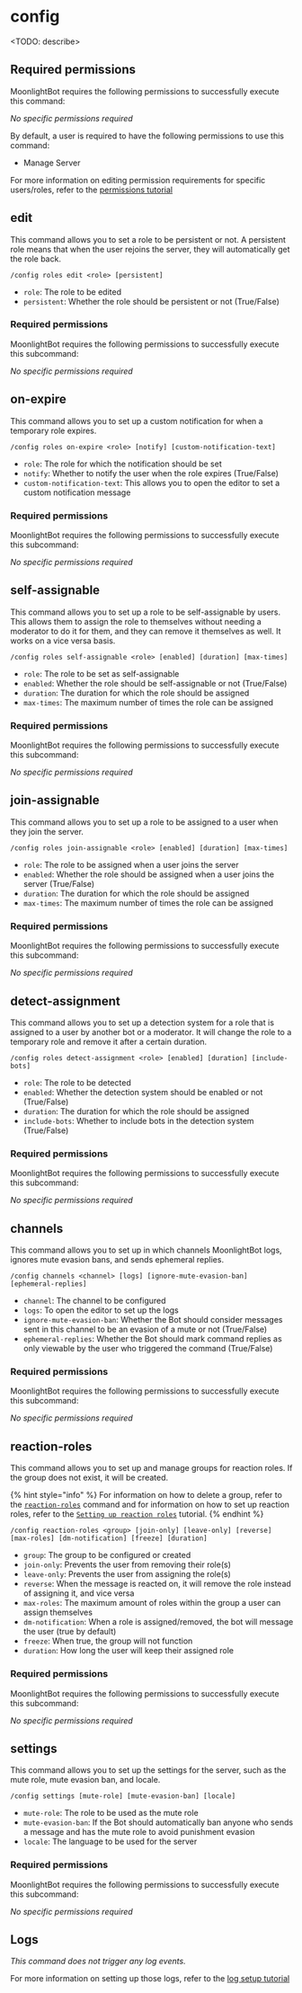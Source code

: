 # config

<TODO: describe>

## Required permissions

MoonlightBot requires the following permissions to successfully execute this command:

*No specific permissions required*

By default, a user is required to have the following permissions to use this command:

* Manage Server

For more information on editing permission requirements for specific users/roles, refer to
the [permissions tutorial](<linkToPermissionsTutorial>)

## edit

This command allows you to set a role to be persistent or not. A persistent role means that when the user rejoins the
server,
they will automatically get the role back.

```text
/config roles edit <role> [persistent]
```

* `role`: The role to be edited
* `persistent`: Whether the role should be persistent or not (True/False)

### Required permissions

MoonlightBot requires the following permissions to successfully execute this subcommand:

*No specific permissions required*

## on-expire

This command allows you to set up a custom notification for when a temporary role expires.

```text
/config roles on-expire <role> [notify] [custom-notification-text]
```

* `role`: The role for which the notification should be set
* `notify`: Whether to notify the user when the role expires (True/False)
* `custom-notification-text`: This allows you to open the editor to set a custom notification message

### Required permissions

MoonlightBot requires the following permissions to successfully execute this subcommand:

*No specific permissions required*

## self-assignable

This command allows you to set up a role to be self-assignable by users. This allows them to assign the role to
themselves without needing a moderator to do it for them, and they can remove it themselves as well. It works on a vice
versa basis.

```text
/config roles self-assignable <role> [enabled] [duration] [max-times]
```

* `role`: The role to be set as self-assignable
* `enabled`: Whether the role should be self-assignable or not (True/False)
* `duration`: The duration for which the role should be assigned
* `max-times`: The maximum number of times the role can be assigned

### Required permissions

MoonlightBot requires the following permissions to successfully execute this subcommand:

*No specific permissions required*

## join-assignable

This command allows you to set up a role to be assigned to a user when they join the server.

```text
/config roles join-assignable <role> [enabled] [duration] [max-times]
```

* `role`: The role to be assigned when a user joins the server
* `enabled`: Whether the role should be assigned when a user joins the server (True/False)
* `duration`: The duration for which the role should be assigned
* `max-times`: The maximum number of times the role can be assigned

### Required permissions

MoonlightBot requires the following permissions to successfully execute this subcommand:

*No specific permissions required*

## detect-assignment

This command allows you to set up a detection system for a role that is assigned to a user by another bot or a
moderator. It will change the role to a temporary role and remove it after a certain duration.

```text
/config roles detect-assignment <role> [enabled] [duration] [include-bots]
```

* `role`: The role to be detected
* `enabled`: Whether the detection system should be enabled or not (True/False)
* `duration`: The duration for which the role should be assigned
* `include-bots`: Whether to include bots in the detection system (True/False)

### Required permissions

MoonlightBot requires the following permissions to successfully execute this subcommand:

*No specific permissions required*

## channels

This command allows you to set up in which channels MoonlightBot logs, ignores mute evasion bans, and sends ephemeral
replies.

```text
/config channels <channel> [logs] [ignore-mute-evasion-ban] [ephemeral-replies]
```

* `channel`: The channel to be configured
* `logs`: To open the editor to set up the logs
* `ignore-mute-evasion-ban`: Whether the Bot should consider messages sent in this channel to be an evasion of a mute or
  not (True/False)
* `ephemeral-replies`: Whether the Bot should mark command replies as only viewable by the user who triggered the
  command (True/False)

### Required permissions

MoonlightBot requires the following permissions to successfully execute this subcommand:

*No specific permissions required*

## reaction-roles

This command allows you to set up and manage groups for reaction roles. If the group does not exist, it will be created.

{% hint style="info" %}
For information on how to delete a group, refer to
the [`reaction-roles`](../management-commands/reaction-roles.md#delete) command and for information on how to set up
reaction roles, refer to the [`Setting up reaction roles`](../start-up/setting-up-reaction-roles.md) tutorial.
{% endhint %}

```text
/config reaction-roles <group> [join-only] [leave-only] [reverse] [max-roles] [dm-notification] [freeze] [duration]
```

* `group`: The group to be configured or created
* `join-only`: Prevents the user from removing their role(s)
* `leave-only`: Prevents the user from assigning the role(s)
* `reverse`: When the message is reacted on, it will remove the role instead of assigning it, and vice versa
* `max-roles`: The maximum amount of roles within the group a user can assign themselves
* `dm-notification`: When a role is assigned/removed, the bot will message the user (true by default)
* `freeze`: When true, the group will not function
* `duration`: How long the user will keep their assigned role

### Required permissions

MoonlightBot requires the following permissions to successfully execute this subcommand:

*No specific permissions required*

## settings

This command allows you to set up the settings for the server, such as the mute role, mute evasion ban, and locale.

```text
/config settings [mute-role] [mute-evasion-ban] [locale]
```

* `mute-role`: The role to be used as the mute role
* `mute-evasion-ban`: If the Bot should automatically ban anyone who sends a message and has the mute role to avoid
  punishment evasion
* `locale`: The language to be used for the server

### Required permissions

MoonlightBot requires the following permissions to successfully execute this subcommand:

*No specific permissions required*

## Logs

*This command does not trigger any log events.*

For more information on setting up those logs, refer to the [log setup tutorial](<linkToLogTutorial>)